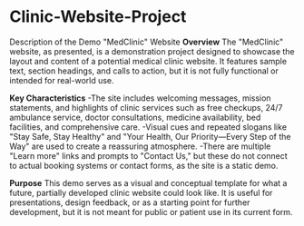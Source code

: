 # Clinic-Website-Project

Description of the Demo "MedClinic" Website
**Overview**
The "MedClinic" website, as presented, is a demonstration project designed to showcase the layout and content of a potential medical clinic website. It features sample text, section headings, and calls to action, but it is not fully functional or intended for real-world use.

**Key Characteristics**
-The site includes welcoming messages, mission statements, and highlights of clinic services such as free checkups, 24/7 ambulance service, doctor consultations, medicine availability, bed facilities, and comprehensive care.
-Visual cues and repeated slogans like "Stay Safe, Stay Healthy" and "Your Health, Our Priority—Every Step of the Way" are used to create a reassuring atmosphere.
-There are multiple "Learn more" links and prompts to "Contact Us," but these do not connect to actual booking systems or contact forms, as the site is a static demo.

**Purpose**
This demo serves as a visual and conceptual template for what a future, partially developed clinic website could look like. It is useful for presentations, design feedback, or as a starting point for further development, but it is not meant for public or patient use in its current form.

